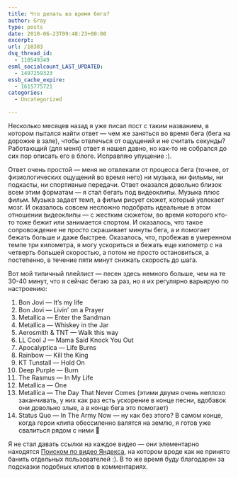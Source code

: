 ```yaml
---
title: Что делать во время бега?
author: Gray
type: posts
date: 2010-06-23T09:48:23+00:00
excerpt:
url: /10383
dsq_thread_id:
  - 110549349
esml_socialcount_LAST_UPDATED:
  - 1497259323
essb_cache_expire:
  - 1615775721
categories:
  - Uncategorized

---
```








Несколько месяцев назад я уже писал пост с таким названием, в котором пытался найти ответ — чем же заняться во время бега (бега на дорожке в зале), чтобы отвлечься от ощущений и не считать секунды? Работающий (для меня) ответ я нашел давно, но как-то не собрался до сих пор описать его в блоге. Исправляю упущение :).

Ответ очень простой — меня не отвлекали от процесса бега (точнее, от физиологических ощущений во время него) ни музыка, ни фильмы, ни подкасты, ни спортивные передачи. Ответ оказался довольно близок всем этим форматам — я стал бегать под видеоклипы. Музыка плюс фильм. Музыка задает темп, а фильм рисует сюжет, который увлекает мозг. И оказалось совсем несложно подобрать идеальные в этом отношении видеоклипы — с жестким сюжетом, во время которого кто-то тоже бежит или занимается спортом. И оказалось, что такое сопровождение не просто скрашивает минуты бега, а и помогает бежать больше и даже быстрее. Оказалось, что, пробежав в умеренном темпе три километра, я могу ускориться и бежать еще километр с на четверть большей скоростью, а потом не просто остановиться, а постепенно, в течение пяти минут снижать скорость до шага.

Вот мой типичный плейлист — песен здесь немного больше, чем на те 30-40 минут, что я сейчас бегаю за раз, но я их регулярно варьирую по настроению:

  1. Bon Jovi — It&#8217;s my life
  2. Bon Jovi — Livin&#8217; on a Prayer
  3. Metallica — Enter the Sandman
  4. Metallica — Whiskey in the Jar
  5. Aerosmith & TNT — Walk this way
  6. LL Cool J — Mama Said Knock You Out
  7. Apocalyptica — Life Burns
  8. Rainbow — Kill the King
  9. KT Tunstall — Hold On
 10. Deep Purple — Burn
 11. The Rasmus — In My Life
 12. Metallica — One
 13. Metallica — The Day That Never Comes (этими двумя очень неплохо заканчивать, у них как раз есть ускорение в конце песни, вдобавок они довольно злые, а в конце бега это помогает)
 14. Status Quo — In The Army Now — ну как без этого? В самом конце, когда герои клипа обессиленно валятся на землю, я готов уже свалиться рядом с ними 🙂

Я не стал давать ссылки на каждое видео — они элементарно находятся <a href="http://video.yandex.ru/" target="_blank">Поиском по видео Яндекса</a>, на котором вроде как не принято банить отдельных пользователей :). В то же время буду благодарен за подсказки подобных клипов в комментариях.